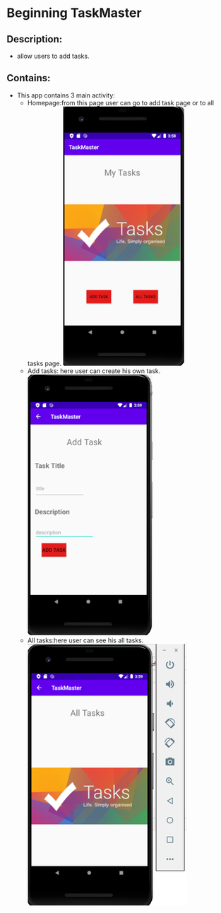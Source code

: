 # Beginning TaskMaster

## Description:
- allow users to add tasks.

## Contains:
- This app contains 3 main activity:
  * Homepage:from this page user can go to add task page or to all tasks page.
  ![](https://github.com/AyaaBe95/TaskMaster/blob/main/images/main.PNG)
  * Add tasks: here user can create his own task.
  ![](https://github.com/AyaaBe95/TaskMaster/blob/main/images/add.PNG)
  * All tasks:here user can see his all tasks.
  ![](https://github.com/AyaaBe95/TaskMaster/blob/main/images/all.PNG)


  

